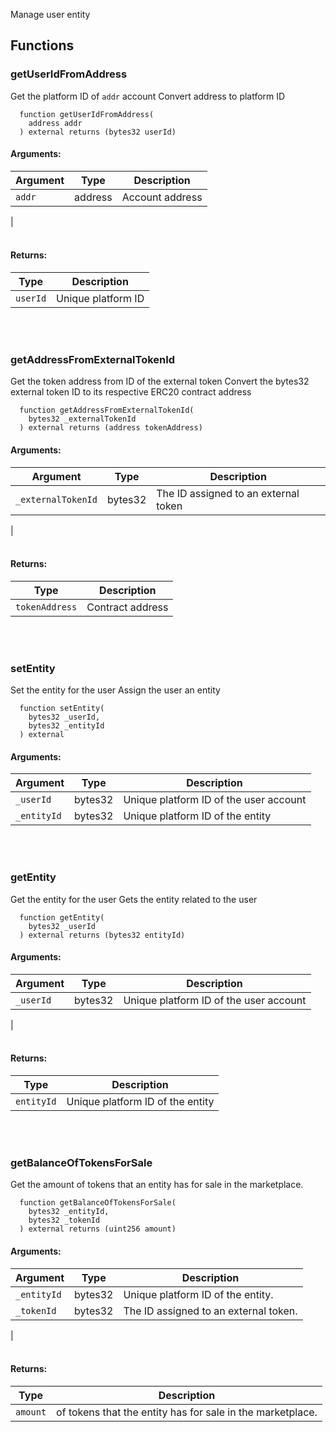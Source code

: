 Manage user entity
## Functions
### getUserIdFromAddress
Get the platform ID of `addr` account
Convert address to platform ID
```solidity
  function getUserIdFromAddress(
    address addr
  ) external returns (bytes32 userId)
```
#### Arguments:
| Argument | Type | Description |
| --- | --- | --- |
|`addr` | address | Account address
|
<br></br>
#### Returns:
| Type | Description |
| --- | --- |
|`userId` | Unique platform ID|
<br></br>
### getAddressFromExternalTokenId
Get the token address from ID of the external token
Convert the bytes32 external token ID to its respective ERC20 contract address
```solidity
  function getAddressFromExternalTokenId(
    bytes32 _externalTokenId
  ) external returns (address tokenAddress)
```
#### Arguments:
| Argument | Type | Description |
| --- | --- | --- |
|`_externalTokenId` | bytes32 | The ID assigned to an external token
|
<br></br>
#### Returns:
| Type | Description |
| --- | --- |
|`tokenAddress` | Contract address|
<br></br>
### setEntity
Set the entity for the user
Assign the user an entity
```solidity
  function setEntity(
    bytes32 _userId,
    bytes32 _entityId
  ) external
```
#### Arguments:
| Argument | Type | Description |
| --- | --- | --- |
|`_userId` | bytes32 | Unique platform ID of the user account
|`_entityId` | bytes32 | Unique platform ID of the entity|
<br></br>
### getEntity
Get the entity for the user
Gets the entity related to the user
```solidity
  function getEntity(
    bytes32 _userId
  ) external returns (bytes32 entityId)
```
#### Arguments:
| Argument | Type | Description |
| --- | --- | --- |
|`_userId` | bytes32 | Unique platform ID of the user account
|
<br></br>
#### Returns:
| Type | Description |
| --- | --- |
|`entityId` | Unique platform ID of the entity|
<br></br>
### getBalanceOfTokensForSale
Get the amount of tokens that an entity has for sale in the marketplace.
```solidity
  function getBalanceOfTokensForSale(
    bytes32 _entityId,
    bytes32 _tokenId
  ) external returns (uint256 amount)
```
#### Arguments:
| Argument | Type | Description |
| --- | --- | --- |
|`_entityId` | bytes32 |  Unique platform ID of the entity.
|`_tokenId` | bytes32 | The ID assigned to an external token.
|
<br></br>
#### Returns:
| Type | Description |
| --- | --- |
|`amount` | of tokens that the entity has for sale in the marketplace.|
<br></br>
